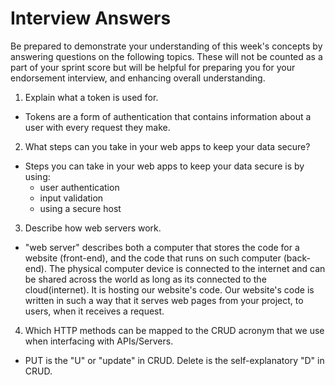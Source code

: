 # Interview Answers
Be prepared to demonstrate your understanding of this week's concepts by answering questions on the following topics. These will not be counted as a part of your sprint score but will be helpful for preparing you for your endorsement interview, and enhancing overall understanding.

1. Explain what a token is used for.

* Tokens are a form of authentication that contains information about a user with every request they make.

2. What steps can you take in your web apps to keep your data secure?

* Steps you can take in your web apps to keep your data secure is by using:
    * user authentication
    * input validation
    * using a secure host

3. Describe how web servers work.

* "web server" describes both a computer that stores the code for a website (front-end), and the code that runs on such computer (back-end). The physical computer device is connected to the internet and can be shared across the world as long as its connected to the cloud(internet). It is hosting our website's code. Our website's code is written in such a way that it serves web pages from your project, to users, when it receives a request.

4. Which HTTP methods can be mapped to the CRUD acronym that we use when interfacing with APIs/Servers.

* PUT is the "U" or "update" in CRUD. Delete is the self-explanatory "D" in CRUD.